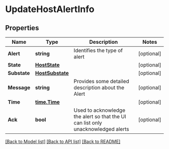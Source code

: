 # UpdateHostAlertInfo

## Properties

Name | Type | Description | Notes
------------ | ------------- | ------------- | -------------
**Alert** | **string** | Identifies the type of alert | [optional] 
**State** | [**HostState**](HostState.md) |  | [optional] 
**Substate** | [**HostSubstate**](HostSubstate.md) |  | [optional] 
**Message** | **string** | Provides some detailed description about the Alert | [optional] 
**Time** | [**time.Time**](time.Time.md) |  | [optional] 
**Ack** | **bool** | Used to acknowledge the alert so that the UI can list only unacknowledged alerts | [optional] 

[[Back to Model list]](../README.md#documentation-for-models) [[Back to API list]](../README.md#documentation-for-api-endpoints) [[Back to README]](../README.md)


